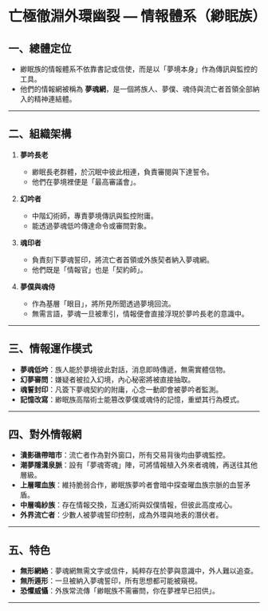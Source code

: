 # 亡極徹淵外環幽裂 — 情報體系（緲眠族）

## 一、總體定位
- 緲眠族的情報體系不依靠書記或信使，而是以「夢境本身」作為傳訊與監控的工具。  
- 他們的情報網被稱為 **夢魂網**，是一個將族人、夢僕、魂侍與流亡者首領全部納入的精神連結體。  

---

## 二、組織架構
1. **夢吟長老**  
   - 緲眠長老群體，於沉眠中彼此相連，負責審閱與下達誓令。  
   - 他們在夢境裡便是「最高審議會」。  

2. **幻吟者**  
   - 中階幻術師，專責夢境傳訊與監控附庸。  
   - 能透過夢魂低吟傳達命令或審問對象。  

3. **魂印者**  
   - 負責刻下夢魂誓印，將流亡者首領或外族契者納入夢魂網。  
   - 他們既是「情報官」也是「契約師」。  

4. **夢僕與魂侍**  
   - 作為基層「眼目」，將所見所聞透過夢境回流。  
   - 無需言語，夢魂一旦被牽引，情報便會直接浮現於夢吟長老的意識中。  

---

## 三、情報運作模式
- **夢魂低吟**：族人能於夢境彼此對話，消息即時傳遞，無需實體信物。  
- **幻夢審問**：嫌疑者被拉入幻境，內心秘密將被直接抽取。  
- **魂誓封印**：凡簽下夢魂契約的附庸，心念一動即會被夢吟者監測。  
- **記憶改寫**：緲眠族高階術士能篡改夢僕或魂侍的記憶，重塑其行為模式。  

---

## 四、對外情報網
- **潰影礁帶暗市**：流亡者作為對外窗口，所有交易背後均由夢魂監控。  
- **潮夢隱溝泉脈**：設有「夢魂寄魂」陣，可將情報植入外來者魂魄，再送往其他層級。  
- **上層曜血族**：維持脆弱合作，緲眠族夢吟者會暗中探查曜血族宗脈的血誓矛盾。  
- **中層鳴紗族**：存在情報交換，互通幻術與奴僕情報，但彼此高度戒心。  
- **外界流亡者**：少數人被夢魂誓印控制，成為外環與地表的潛伏者。  

---

## 五、特色
- **無形網絡**：夢魂網無需文字或信件，純粹存在於夢與意識中，外人難以追查。  
- **無所遁形**：一旦被納入夢魂誓印，所有思想都可能被窺視。  
- **恐懼威懾**：外族常流傳「緲眠族不需審問，你在夢裡早已招供」。  

---
